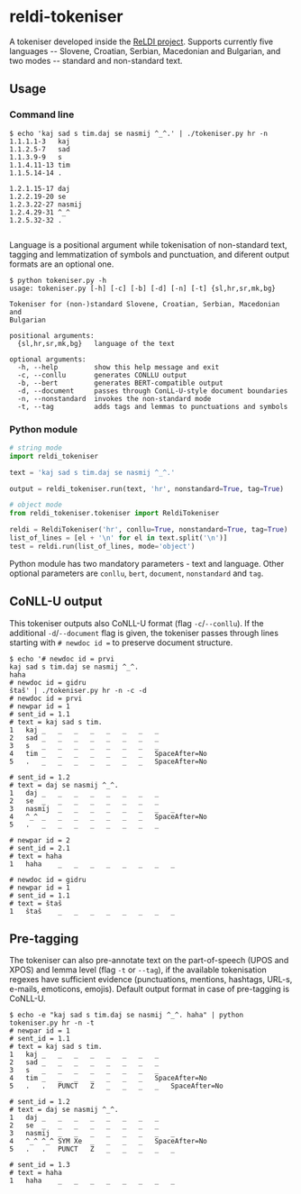 # reldi-tokeniser

A tokeniser developed inside the [ReLDI project](https://reldi.spur.uzh.ch). Supports currently five languages -- Slovene, Croatian, Serbian, Macedonian and Bulgarian, and two modes -- standard and non-standard text.

## Usage

### Command line
```
$ echo 'kaj sad s tim.daj se nasmij ^_^.' | ./tokeniser.py hr -n
1.1.1.1-3	kaj
1.1.2.5-7	sad
1.1.3.9-9	s
1.1.4.11-13	tim
1.1.5.14-14	.

1.2.1.15-17	daj
1.2.2.19-20	se
1.2.3.22-27	nasmij
1.2.4.29-31	^_^
1.2.5.32-32	.


```

Language is a positional argument while tokenisation of non-standard text, tagging and lemmatization of symbols and punctuation, and diferent output formats are an optional one.

```
$ python tokeniser.py -h
usage: tokeniser.py [-h] [-c] [-b] [-d] [-n] [-t] {sl,hr,sr,mk,bg}

Tokeniser for (non-)standard Slovene, Croatian, Serbian, Macedonian and
Bulgarian

positional arguments:
  {sl,hr,sr,mk,bg}   language of the text

optional arguments:
  -h, --help         show this help message and exit
  -c, --conllu       generates CONLLU output
  -b, --bert         generates BERT-compatible output
  -d, --document     passes through ConLL-U-style document boundaries
  -n, --nonstandard  invokes the non-standard mode
  -t, --tag          adds tags and lemmas to punctuations and symbols
```

### Python module
```python
# string mode
import reldi_tokeniser

text = 'kaj sad s tim.daj se nasmij ^_^.'

output = reldi_tokeniser.run(text, 'hr', nonstandard=True, tag=True)

# object mode
from reldi_tokeniser.tokeniser import ReldiTokeniser

reldi = ReldiTokeniser('hr', conllu=True, nonstandard=True, tag=True)
list_of_lines = [el + '\n' for el in text.split('\n')]
test = reldi.run(list_of_lines, mode='object')
```

Python module has two mandatory parameters - text and language. Other optional parameters are `conllu`, `bert`, `document`, `nonstandard` and `tag`.

## CoNLL-U output

This tokeniser outputs also CoNLL-U format (flag `-c`/`--conllu`). If the additional ```-d```/```--document``` flag is given, the tokeniser passes through lines starting with ```# newdoc id =``` to preserve document structure.

```
$ echo '# newdoc id = prvi
kaj sad s tim.daj se nasmij ^_^.
haha
# newdoc id = gidru
štaš' | ./tokeniser.py hr -n -c -d
# newdoc id = prvi
# newpar id = 1
# sent_id = 1.1
# text = kaj sad s tim.
1	kaj	_	_	_	_	_	_	_	_
2	sad	_	_	_	_	_	_	_	_
3	s	_	_	_	_	_	_	_	_
4	tim	_	_	_	_	_	_	_	SpaceAfter=No
5	.	_	_	_	_	_	_	_	SpaceAfter=No

# sent_id = 1.2
# text = daj se nasmij ^_^.
1	daj	_	_	_	_	_	_	_	_
2	se	_	_	_	_	_	_	_	_
3	nasmij	_	_	_	_	_	_	_	_
4	^_^	_	_	_	_	_	_	_	SpaceAfter=No
5	.	_	_	_	_	_	_	_	_

# newpar id = 2
# sent_id = 2.1
# text = haha
1	haha	_	_	_	_	_	_	_	_

# newdoc id = gidru
# newpar id = 1
# sent_id = 1.1
# text = štaš
1	štaš	_	_	_	_	_	_	_	_

```
## Pre-tagging

The tokeniser can also pre-annotate text on the part-of-speech (UPOS and XPOS) and lemma level (flag `-t` or `--tag`), if the available tokenisation regexes have sufficient evidence (punctuations, mentions, hashtags, URL-s, e-mails, emoticons, emojis). Default output format in case of pre-tagging is CoNLL-U.

```
$ echo -e "kaj sad s tim.daj se nasmij ^_^. haha" | python tokeniser.py hr -n -t
# newpar id = 1
# sent_id = 1.1
# text = kaj sad s tim.
1	kaj	_	_	_	_	_	_	_	_
2	sad	_	_	_	_	_	_	_	_
3	s	_	_	_	_	_	_	_	_
4	tim	_	_	_	_	_	_	_	SpaceAfter=No
5	.	.	PUNCT	Z	_	_	_	_	SpaceAfter=No

# sent_id = 1.2
# text = daj se nasmij ^_^.
1	daj	_	_	_	_	_	_	_	_
2	se	_	_	_	_	_	_	_	_
3	nasmij	_	_	_	_	_	_	_	_
4	^_^	^_^	SYM	Xe	_	_	_	_	SpaceAfter=No
5	.	.	PUNCT	Z	_	_	_	_	_

# sent_id = 1.3
# text = haha
1	haha	_	_	_	_	_	_	_	_

```
